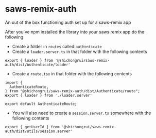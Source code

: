 # saws-remix-auth

An out of the box functioning auth set up for a saws-remix app

After you've npm installed the library into your saws remix app do the following

- Create a folder in `routes` called `authenticate`
- Create a `loader.server.ts` in that folder with the following contents
```
export { loader } from '@shichongrui/saws-remix-auth/dist/Authenticate/loader'
```
- Create a `route.tsx` in that folder with the following contents
```
import {
  AuthenticateRoute,
} from "@shichongrui/saws-remix-auth/dist/Authenticate/route";
export { loader } from './loader.server'

export default AuthenticateRoute;
```
- You will also need to create a `session.server.ts` somewhere with the following contents
```
export { getUserId } from '@shichongrui/saws-remix-auth/dist/utils/session.server'
```